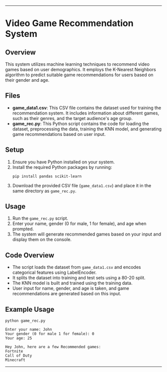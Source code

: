 

---

# Video Game Recommendation System

## Overview
This system utilizes machine learning techniques to recommend video games based on user demographics. It employs the K-Nearest Neighbors algorithm to predict suitable game recommendations for users based on their gender and age.

## Files
- **game_data1.csv**: This CSV file contains the dataset used for training the recommendation system. It includes information about different games, such as their genres, and the target audience's age group.
- **game_rec.py**: This Python script contains the code for loading the dataset, preprocessing the data, training the KNN model, and generating game recommendations based on user input.

## Setup
1. Ensure you have Python installed on your system.
2. Install the required Python packages by running:
   ```
   pip install pandas scikit-learn
   ```
3. Download the provided CSV file (`game_data1.csv`) and place it in the same directory as `game_rec.py`.

## Usage
1. Run the `game_rec.py` script.
2. Enter your name, gender (0 for male, 1 for female), and age when prompted.
3. The system will generate recommended games based on your input and display them on the console.

## Code Overview
- The script loads the dataset from `game_data1.csv` and encodes categorical features using LabelEncoder.
- It splits the dataset into training and test sets using a 80-20 split.
- The KNN model is built and trained using the training data.
- User input for name, gender, and age is taken, and game recommendations are generated based on this input.

## Example Usage
```
python game_rec.py
```
```
Enter your name: John
Your gender (0 for male 1 for female): 0
Your age: 25
```
```
Hey John, here are a few Recommended games:
Fortnite
Call of Duty
Minecraft
```

---
